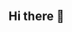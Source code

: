 ## Hi there 👋

<!--
**Sol-max/Sol-max** is a ✨ _special_ ✨ repository because its `README.md` (this file) appears on your GitHub profile.

Here are some ideas to get you started:

- 🔭 I’m currently working on Credit-scoring
- 🌱 I’m currently learning Python
- 👯 I’m looking to collaborate on Artificial Intelligence
- 🤔 I’m looking for help with finding remote job
- 💬 Ask me about anything
- 📫 How to reach me: aleksandr.klenin@gmail.com
-->

